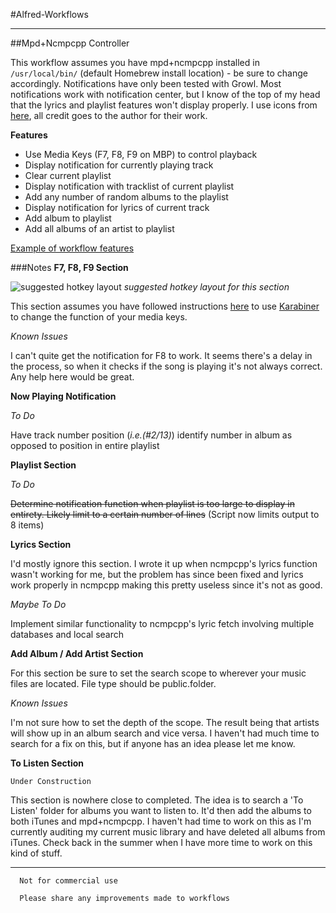 #Alfred-Workflows
***
##Mpd+Ncmpcpp Controller

This workflow assumes you have mpd+ncmpcpp installed in `/usr/local/bin/` (default Homebrew install location) - be sure to change accordingly. Notifications have only been tested with Growl. Most notifications work with notification center, but I know of the top of my head that the lyrics and playlist features won't display properly. I use icons from [here](http://www.deviantart.com/art/Google-JFK-Icons-ICO-and-PNG-270715545), all credit goes to the author for their work.

**Features**

*	Use Media Keys (F7, F8, F9 on MBP) to control playback
*	Display notification for currently playing track
*	Clear current playlist
*	Display notification with tracklist of current playlist
*	Add any number of random albums to the playlist
*	Display notification for lyrics of current track
*	Add album to playlist
*	Add all albums of an artist to playlist

[Example of workflow features](http://a.pomf.se/fccmjz.webm)

###Notes
**F7, F8, F9 Section**

![suggested hotkey layout](http://i.imgur.com/Lkb1g1D.png)
*suggested hotkey layout for this section*

This section assumes you have followed instructions [here](http://www.reddit.com/r/osx/comments/21dp3w/anyone_looking_for_a_good_command_line_music/cgcixe7) to use [Karabiner](https://pqrs.org/osx/karabiner/) to change the function of your media keys.

*Known Issues*

I can't quite get the notification for F8 to work. It seems there's a delay in the process, so when it checks if the song is playing it's not always correct. Any help here would be great.

**Now Playing Notification**

*To Do*

Have track number position (*i.e.(#2/13)*) identify number in album as opposed to position in entire playlist

**Playlist Section**

*To Do*

~~Determine notification function when playlist is too large to display in entirety. Likely limit to a certain number of lines~~ (Script now limits output to 8 items)

**Lyrics Section**

I'd mostly ignore this section. I wrote it up when ncmpcpp's lyrics function wasn't working for me, but the problem has since been fixed and lyrics work properly in ncmpcpp making this pretty useless since it's not as good.

*Maybe To Do*

Implement similar functionality to ncmpcpp's lyric fetch involving multiple databases and local search

**Add Album / Add Artist Section**

For this section be sure to set the search scope to wherever your music files are located. File type should be public.folder.

*Known Issues*

I'm not sure how to set the depth of the scope. The result being that artists will show up in an album search and vice versa. I haven't had much time to search for a fix on this, but if anyone has an idea please let me know.

**To Listen Section**

`Under Construction`

This section is nowhere close to completed. The idea is to search a 'To Listen' folder for albums you want to listen to. It'd then add the albums to both iTunes and mpd+ncmpcpp. I haven't had time to work on this as I'm currently auditing my current music library and have deleted all albums from iTunes. Check back in the summer when I have more time to work on this kind of stuff.

***
```
  Not for commercial use

  Please share any improvements made to workflows
```